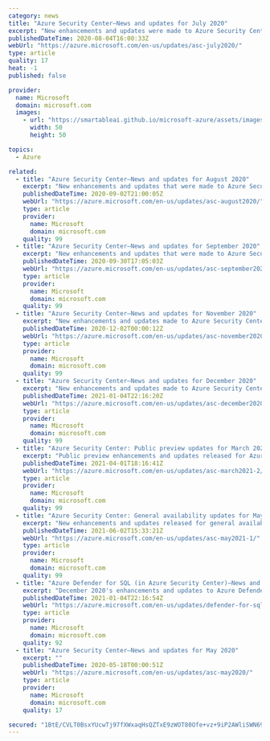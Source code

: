 ```yaml
---
category: news
title: "Azure Security Center—News and updates for July 2020"
excerpt: "New enhancements and updates were made to Azure Security Center in July 2020."
publishedDateTime: 2020-08-04T16:00:33Z
webUrl: "https://azure.microsoft.com/en-us/updates/asc-july2020/"
type: article
quality: 17
heat: -1
published: false

provider:
  name: Microsoft
  domain: microsoft.com
  images:
    - url: "https://smartableai.github.io/microsoft-azure/assets/images/organizations/microsoft.com-50x50.jpg"
      width: 50
      height: 50

topics:
  - Azure

related:
  - title: "Azure Security Center—News and updates for August 2020"
    excerpt: "New enhancements and updates that were made to Azure Security Center in August 2020."
    publishedDateTime: 2020-09-02T21:00:05Z
    webUrl: "https://azure.microsoft.com/en-us/updates/asc-august2020/"
    type: article
    provider:
      name: Microsoft
      domain: microsoft.com
    quality: 99
  - title: "Azure Security Center—News and updates for September 2020"
    excerpt: "New enhancements and updates that were made to Azure Security Center in September 2020."
    publishedDateTime: 2020-09-30T17:05:03Z
    webUrl: "https://azure.microsoft.com/en-us/updates/asc-september2020/"
    type: article
    provider:
      name: Microsoft
      domain: microsoft.com
    quality: 99
  - title: "Azure Security Center—News and updates for November 2020"
    excerpt: "New enhancements and updates made to Azure Security Center in November 2020."
    publishedDateTime: 2020-12-02T00:00:12Z
    webUrl: "https://azure.microsoft.com/en-us/updates/asc-november2020/"
    type: article
    provider:
      name: Microsoft
      domain: microsoft.com
    quality: 99
  - title: "Azure Security Center—News and updates for December 2020"
    excerpt: "New enhancements and updates made to Azure Security Center in December 2020."
    publishedDateTime: 2021-01-04T22:16:20Z
    webUrl: "https://azure.microsoft.com/en-us/updates/asc-december2020/"
    type: article
    provider:
      name: Microsoft
      domain: microsoft.com
    quality: 99
  - title: "Azure Security Center: Public preview updates for March 2021"
    excerpt: "Public preview enhancements and updates released for Azure Security Center in March 2021."
    publishedDateTime: 2021-04-01T18:16:41Z
    webUrl: "https://azure.microsoft.com/en-us/updates/asc-march2021-2/"
    type: article
    provider:
      name: Microsoft
      domain: microsoft.com
    quality: 99
  - title: "Azure Security Center: General availability updates for May 2021"
    excerpt: "New enhancements and updates released for general availability (GA) in Azure Security Center in May 2021."
    publishedDateTime: 2021-06-02T15:33:21Z
    webUrl: "https://azure.microsoft.com/en-us/updates/asc-may2021-1/"
    type: article
    provider:
      name: Microsoft
      domain: microsoft.com
    quality: 99
  - title: "Azure Defender for SQL (in Azure Security Center)—News and updates for December 2020"
    excerpt: "December 2020's enhancements and updates to Azure Defender for SQL in Azure Security Center."
    publishedDateTime: 2021-01-04T22:16:54Z
    webUrl: "https://azure.microsoft.com/en-us/updates/defender-for-sql-december2020/"
    type: article
    provider:
      name: Microsoft
      domain: microsoft.com
    quality: 92
  - title: "Azure Security Center—News and updates for May 2020"
    excerpt: ""
    publishedDateTime: 2020-05-18T00:00:51Z
    webUrl: "https://azure.microsoft.com/en-us/updates/asc-may2020/"
    type: article
    provider:
      name: Microsoft
      domain: microsoft.com
    quality: 17

secured: "1BtE/CVLT0BsxYUcwTj97fXWxaqHsQZTxE9zWOT80Ofe+vz+9iP2AWliSWN69HNpk5CUq7LrGrw6ZbdCSHHQsH6Ort5W2HMJ4MM73NH8W2ItUokn8nLTQTND0kKfvCLPLdAYxZ4uJk8nv2lJSrar+DPY1nrqwCZpH6hAlzgz1i109hn00j9gFkjxjqFxFtG1Ft7oskjC1UDQ9ZBt9teg5GDbvCnbSAPVKre+hmCkHlXMNwvSNHopY76RwGlg/wlYpyWtYASc9mfM9UHfZRyxbVsRoIBDAPAFlPdux8P4+N2v+uTdY00rokuB/SOUBGUF+xdaqpZkvbCbzDUeWOKMeA==;RpYRJbveJ8ns14z39BLeow=="
---
```


